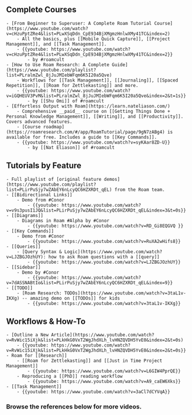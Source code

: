 ## Complete Courses 
    - [From Beginner to Superuser: A Complete Roam Tutorial Course](https://www.youtube.com/watch?v=cHzuPptZRe4&list=PLwXSqDdn_CpE934BjXMgmzHnlwXMy41TC&index=2)
        - All the basics, plus [[Mobile Quick Capture]], [[Project Management]], and [[Task Management]]. 
        - {{youtube: https://www.youtube.com/watch?v=cHzuPptZRe4&list=PLwXSqDdn_CpE934BjXMgmzHnlwXMy41TC&index=2}}
            - by #roamcult 
    - [How to Use Roam Research: A Complete Guide](https://www.youtube.com/playlist?list=PLralmZwl_8jJuJMIebWFqm6K5I20a5Qve) 
        - Workflows for [[Task Management]], [[Journaling]], [[Spaced Repetition]], [[Roam for Zettlekasting]] and more. 
        - {{youtube: https://www.youtube.com/watch?v=iGQHEUV3PvM&list=PLralmZwl_8jJuJMIebWFqm6K5I20a5Qve&index=2&t=1s}}
            - by [[Shu Omi]] of #roamcult
    - [Effortless Output with Roam](https://learn.nateliason.com/)
        - Comprehensive __paid__ course on [[Getting Things Done + Personal Knowledge Management]], [[Writing]], and [[Productivity]]. Covers advanced features.
        - [Course roadmap](https://roamresearch.com/#/app/RoamTutorial/page/9gN7zABg4) is available for free. Includes a guide to [[Key Commands]].  
        - {{youtube: https://www.youtube.com/watch?v=syKAar8ZD-U}}
            - by [[Nat Eliason]] of #roamcult

## Tutorials by Feature 
    - Full playlist of [original feature demos](https://www.youtube.com/playlist?list=PLirPuSjy7wZAbEY6nLcyQC6HZXRDt_qEL) from the Roam team. 
    - [[Bidirectional Links]]
        - Demo from #Conor
            - {{youtube: https://www.youtube.com/watch?v=v9s3pusI1JQ&list=PLirPuSjy7wZAbEY6nLcyQC6HZXRDt_qEL&index=3&t=0s}}
    - [[Diagrams]]
        - Diagrams in Roam #Alpha by #Conor
            - {{youtube: https://www.youtube.com/watch?v=RD_Gi8EQGVQ }}
    - [[Key Commands]]
        - Demo from #Conor
            - {{youtube: https://www.youtube.com/watch?v=RuXA2wHifs8}}
    - [[Queries]]
        - [Query Syntax & Logic](https://www.youtube.com/watch?v=LJZBGJOzhUY): how to ask Roam questions with a [[query]]
            - {{youtube: https://www.youtube.com/watch?v=LJZBGJOzhUY}}
    - [[Sidebar]]
        - Demo by #Conor
            - {{youtube: https://www.youtube.com/watch?v=7dASSNABtIo&list=PLirPuSjy7wZAbEY6nLcyQC6HZXRDt_qEL&index=9}}
    - [[TODO]]
        - [Roam Research: TODOs](https://www.youtube.com/watch?v=3taL1v-IKXg) -- amazing demo on [[TODOs]] for kids 
            - {{youtube: https://www.youtube.com/watch?v=3taL1v-IKXg}} 

## Workflows & How-To 
    - [Outline a New Article](https://www.youtube.com/watch?v=RvWic15iXjk&list=PLkHkG0VxT2WgJhdXLh_lvHNZQVDH5YvE0&index=2&t=0s)
        - {{youtube: https://www.youtube.com/watch?v=RvWic15iXjk&list=PLkHkG0VxT2WgJhdXLh_lvHNZQVDH5YvE0&index=2&t=0s}} 
    - Roam for [[Research]]
        - [[Roam for Zettlekasting]] and [[Just in Time Project Management]]
            - {{youtube: https://www.youtube.com/watch?v=L6GIW4PprQE}} 
        - Reproducing a [[PhD]] reading workflow 
            - {{youtube: https://www.youtube.com/watch?v=A9_caEW6Xks}}
    - [[Task Management]] 
        - {{youtube: https://www.youtube.com/watch?v=3aCl7dCYVqA}}

### __Browse the references below for more videos.__
